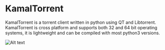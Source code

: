 # KamalTorrent
KamalTorrent is a torrent client written in python using QT and Libtorrent. KamalTorrent is cross platform and supports both 32 and 64 bit operating systems, it is lightweight and can be compiled with most python3 versions.

![Alt text](https://i.postimg.cc/9z5PXH6M/kmtorrent.png)
